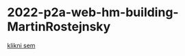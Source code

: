 ﻿# 2022-p2a-web-hm-building-MartinRostejnsky

[klikni sem](https://pslib-cz.github.io/2022-p2a-web-hm-building-MartinRostejnsky/)
